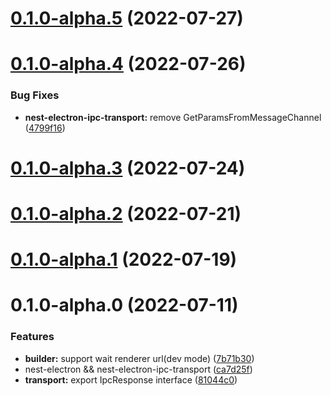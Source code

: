 # [0.1.0-alpha.5](https://github.com/archergu/doubleshot/compare/nest-electron-ipc-transport@0.1.0-alpha.4...nest-electron-ipc-transport@0.1.0-alpha.5) (2022-07-27)



# [0.1.0-alpha.4](https://github.com/archergu/doubleshot/compare/nest-electron-ipc-transport@0.1.0-alpha.3...nest-electron-ipc-transport@0.1.0-alpha.4) (2022-07-26)


### Bug Fixes

* **nest-electron-ipc-transport:** remove GetParamsFromMessageChannel ([4799f16](https://github.com/archergu/doubleshot/commit/4799f16cd7669711c1345d16a53786074eea60b3))



# [0.1.0-alpha.3](https://github.com/archergu/doubleshot/compare/nest-electron-ipc-transport@0.1.0-alpha.2...nest-electron-ipc-transport@0.1.0-alpha.3) (2022-07-24)



# [0.1.0-alpha.2](https://github.com/archergu/doubleshot/compare/nest-electron-ipc-transport@0.1.0-alpha.1...nest-electron-ipc-transport@0.1.0-alpha.2) (2022-07-21)



# [0.1.0-alpha.1](https://github.com/archergu/doubleshot/compare/nest-electron-ipc-transport@0.1.0-alpha.0...nest-electron-ipc-transport@0.1.0-alpha.1) (2022-07-19)



# 0.1.0-alpha.0 (2022-07-11)


### Features

* **builder:** support wait renderer url(dev mode) ([7b71b30](https://github.com/archergu/doubleshot/commit/7b71b30a3427551331b1fac577a996efde689abf))
* nest-electron && nest-electron-ipc-transport ([ca7d25f](https://github.com/archergu/doubleshot/commit/ca7d25fde9d03d85451491da09390d5377f020f9))
* **transport:** export IpcResponse interface ([81044c0](https://github.com/archergu/doubleshot/commit/81044c0e861ce45885bd892f48f20a89923b2ce2))



